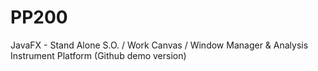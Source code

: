 # PP200
JavaFX  - Stand Alone S.O. / Work Canvas / Window Manager & Analysis Instrument Platform (Github demo version)
